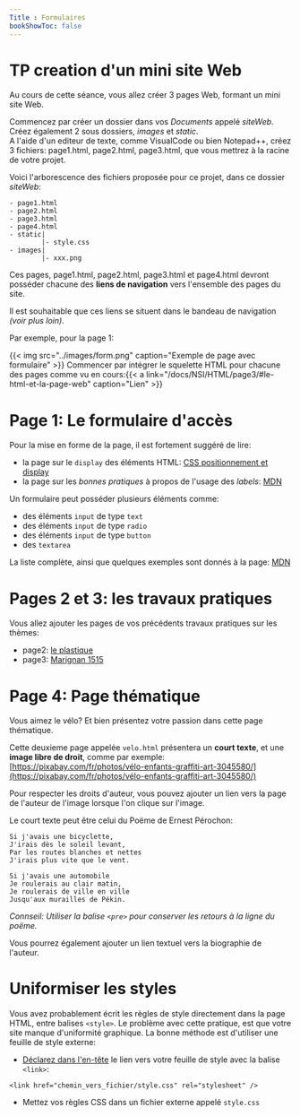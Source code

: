 ```yaml
---
Title : Formulaires
bookShowToc: false
---
```



# TP creation d'un mini site Web
Au cours de cette séance, vous allez créer 3 pages Web, formant un mini site Web. 

Commencez par créer un dossier dans vos *Documents* appelé *siteWeb*.<br>
Créez également 2 sous dossiers, *images* et *static*.<br>
A l'aide d'un editeur de texte, comme VisualCode ou bien Notepad++, créez 3 fichiers: page1.html, page2.html, page3.html, que vous mettrez à la racine de votre projet.

Voici l'arborescence des fichiers proposée pour ce projet, dans ce dossier *siteWeb*:


```
- page1.html
- page2.html
- page3.html  
- page4.html 
- static|
        |- style.css
- images|
        |- xxx.png
```


Ces pages, page1.html, page2.html, page3.html et page4.html devront posséder chacune des **liens de navigation** vers l'ensemble des pages du site. 

Il est souhaitable que ces liens se situent dans le bandeau de navigation *(voir plus loin)*.

Par exemple, pour la page 1:

{{< img src="../images/form.png" caption="Exemple de page avec formulaire" >}}
Commencer par intégrer le squelette HTML pour chacune des pages comme vu en cours:{{< a link="/docs/NSI/HTML/page3/#le-html-et-la-page-web" caption="Lien" >}}
# Page 1: Le formulaire d'accès

Pour la mise en forme de la page, il est fortement suggéré de lire:

* la page sur le `display` des éléments HTML: [CSS positionnement et display](https://developer.mozilla.org/fr/docs/Web/CSS/Layout_cookbook/Split_Navigation)
* la page sur les *bonnes pratiques* à propos de l'usage des *labels*: [MDN](https://developer.mozilla.org/fr/docs/Web/HTML/Element/Label)

Un formulaire peut posséder plusieurs éléments comme: 

* des éléments `input` de type `text`
* des éléments `input` de type `radio`
* des éléments `input` de type `button`
* des `textarea`

La liste complète, ainsi que quelques exemples sont donnés à la page: [MDN](https://developer.mozilla.org/fr/docs/Web/HTML/Element/Input)

# Pages 2 et 3: les travaux pratiques
Vous allez ajouter les pages de vos précédents travaux pratiques sur les thèmes:

* page2: [le plastique](/docs/competences/texte/page5/)
* page3: [Marignan 1515](/docs/NSI/HTML/page11/)

# Page 4: Page thématique
Vous aimez le vélo? Et bien présentez votre passion dans cette page thématique.

Cette deuxieme page appelée `velo.html` présentera un **court texte**, et une **image libre de droit**, comme par exemple: [https://pixabay.com/fr/photos/vélo-enfants-graffiti-art-3045580/](https://pixabay.com/fr/photos/vélo-enfants-graffiti-art-3045580/)

Pour respecter les droits d'auteur, vous pouvez ajouter un lien vers la page de l'auteur de l'image lorsque l'on clique sur l'image.

Le court texte peut être celui du Poëme de Ernest Pérochon:

```
Si j'avais une bicyclette,
J'irais dès le soleil levant,
Par les routes blanches et nettes
J'irais plus vite que le vent.

Si j'avais une automobile
Je roulerais au clair matin,
Je roulerais de ville en ville
Jusqu'aux murailles de Pékin.
``` 
*Connseil: Utiliser la balise `<pre>` pour conserver les retours à la ligne du poëme.*
  
Vous pourrez également ajouter un lien textuel vers la biographie de l'auteur.

# Uniformiser les styles
Vous avez probablement écrit les règles de style directement dans la page HTML, entre balises `<style>`. Le problème avec cette pratique, est que votre site manque d'uniformité graphique. La bonne méthode est d'utiliser une feuille de style externe:

* [Déclarez dans l'en-tête](https://developer.mozilla.org/fr/docs/Web/HTML/Element/link) le lien vers votre feuille de style avec la balise `<link>`:

`<link href="chemin_vers_fichier/style.css" rel="stylesheet" />`

* Mettez vos règles CSS dans un fichier externe appelé `style.css`




